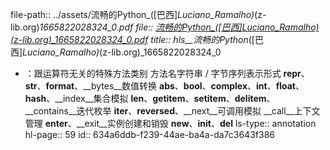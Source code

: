 file-path:: ../assets/流畅的Python_([巴西]_Luciano_Ramalho)_(z-lib.org)_1665822028324_0.pdf
file:: [流畅的Python_([巴西]_Luciano_Ramalho)_(z-lib.org)_1665822028324_0.pdf](../assets/流畅的Python_([巴西]_Luciano_Ramalho)_(z-lib.org)_1665822028324_0.pdf)
title:: hls__流畅的Python_([巴西]_Luciano_Ramalho)_(z-lib.org)_1665822028324_0

- ：跟运算符无关的特殊方法类别 方法名字符串 / 字节序列表示形式 __repr__、__str__、__format__、__bytes__数值转换 __abs__、__bool__、__complex__、__int__、__float__、__hash__、__index__集合模拟 __len__、__getitem__、__setitem__、__delitem__、__contains__迭代枚举 __iter__、__reversed__、__next__可调用模拟 __call__上下文管理 __enter__、__exit__实例创建和销毁 __new__、__init__、__del__
  ls-type:: annotation
  hl-page:: 59
  id:: 634a6ddb-f239-44ae-ba4a-da7c3643f386